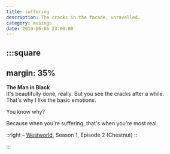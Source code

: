 ```yaml
---
title: suffering
description: The cracks in the facade, unravelled.
category: musings
date: 2019-06-05 23:00:00
---
```


:::square
---
margin: 35%
---

**The Man in Black**  
It's beautifully done, really.
But you see the cracks after a while.  
That's why I like the basic emotions.

You know why?

Because when you're suffering, that's when you're most real.

::right
  &ndash; [Westworld](https://www.hbo.com/westworld), Season 1, Episode 2 (Chestnut)
::

:::
